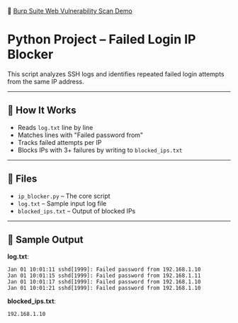 🧪 [Burp Suite Web Vulnerability Scan Demo](./burp-suite-scan/burp_scan_report.md)

# Python Project – Failed Login IP Blocker

This script analyzes SSH logs and identifies repeated failed login attempts from the same IP address.

---

## 🔧 How It Works
- Reads `log.txt` line by line
- Matches lines with "Failed password from"
- Tracks failed attempts per IP
- Blocks IPs with 3+ failures by writing to `blocked_ips.txt`

---

## 📁 Files

- `ip_blocker.py` – The core script
- `log.txt` – Sample input log file
- `blocked_ips.txt` – Output of blocked IPs

---

## 🧪 Sample Output

**log.txt**:
```
Jan 01 10:01:11 sshd[1999]: Failed password from 192.168.1.10
Jan 01 10:01:15 sshd[1999]: Failed password from 192.168.1.11
Jan 01 10:01:17 sshd[1999]: Failed password from 192.168.1.10
Jan 01 10:01:21 sshd[1999]: Failed password from 192.168.1.10
```

**blocked_ips.txt**:
```
192.168.1.10
```
